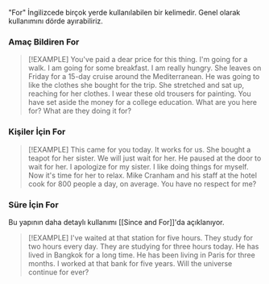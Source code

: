 "For" İngilizcede birçok yerde kullanılabilen bir kelimedir. Genel olarak kullanımını dörde ayırabiliriz. 

### Amaç Bildiren For

> [!EXAMPLE]
> You've paid a dear price for this thing.
> I'm going for a walk.
> I am going for some breakfast. I am really hungry.
> She leaves on Friday for a 15-day cruise around the Mediterranean.
> He was going to like the clothes she bought for the trip.
> She stretched and sat up, reaching for her clothes.
> I wear these old trousers for painting.
> You have set aside the money for a college education.
> What are you here for?
> What are they doing it for?

### Kişiler İçin For

> [!EXAMPLE]
> This came for you today.
> It works for us.
> She bought a teapot for her sister.
> We will just wait for her.
> He paused at the door to wait for her.
> I apologize for my sister.
> I like doing things for myself.
> Now it's time for her to relax.
> Mike Cranham and his staff at the hotel cook for 800 people a day, on average.
> You have no respect for me?

### Süre İçin For
Bu yapının daha detaylı kullanımı [[Since and For]]'da açıklanıyor.

> [!EXAMPLE]
> I've waited at that station for five hours.
> They study for two hours every day.
> They are studying for three hours today.
> He has lived in Bangkok for a long time.
> He has been living in Paris for three months.
> I worked at that bank for five years.
> Will the universe continue for ever?
